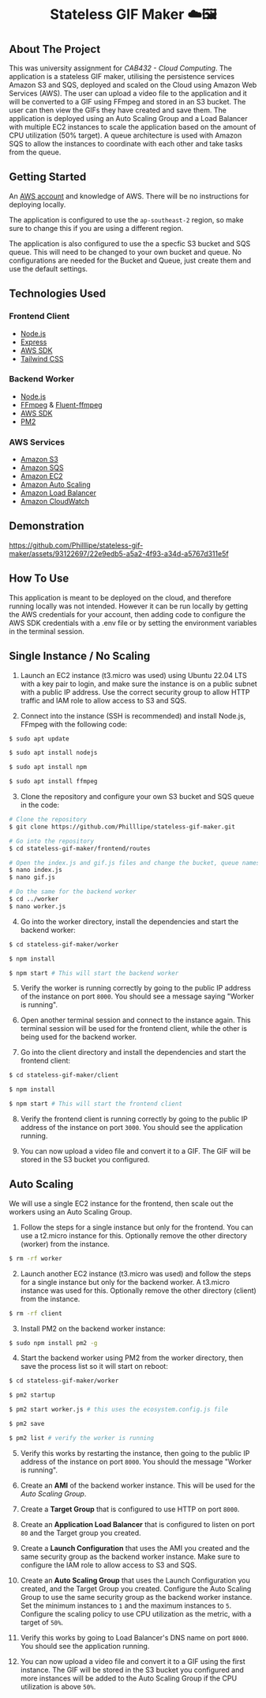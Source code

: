 <h1 align="center">Stateless GIF Maker ☁️🖼️</h1>

## About The Project

This was university assignment for _CAB432 - Cloud Computing_. The application is a stateless GIF maker, utilising the persistence services Amazon S3 and SQS, deployed and scaled on the Cloud using Amazon Web Services (AWS). The user can upload a video file to the application and it will be converted to a GIF using FFmpeg and stored in an S3 bucket. The user can then view the GIFs they have created and save them. The application is deployed using an Auto Scaling Group and a Load Balancer with multiple EC2 instances to scale the application based on the amount of CPU utilization (50% target). A queue architecture is used with Amazon SQS to allow the instances to coordinate with each other and take tasks from the queue. 

## Getting Started

An [AWS account](https://aws.amazon.com/) and knowledge of AWS. There will be no instructions for deploying locally. 

The application is configured to use the `ap-southeast-2` region, so make sure to change this if you are using a different region.

The application is also configured to use the a specfic S3 bucket and SQS queue. This will need to be changed to your own bucket and queue. No configurations are needed for the Bucket and Queue, just create them and use the default settings.

## Technologies Used

### Frontend Client

- [Node.js](https://nodejs.org)
- [Express](https://expressjs.com/)
- [AWS SDK](https://aws.amazon.com/sdk-for-node-js/)
- [Tailwind CSS](https://tailwindcss.com/)
  
### Backend Worker

- [Node.js](https://nodejs.org)
- [FFmpeg](https://ffmpeg.org/) & [Fluent-ffmpeg](https://www.npmjs.com/package/fluent-ffmpeg)
- [AWS SDK](https://aws.amazon.com/sdk-for-node-js/)
- [PM2](https://pm2.keymetrics.io/)

### AWS Services

- [Amazon S3](https://aws.amazon.com/s3/)
- [Amazon SQS](https://aws.amazon.com/sqs/)
- [Amazon EC2](https://aws.amazon.com/ec2/)
- [Amazon Auto Scaling](https://aws.amazon.com/autoscaling/)
- [Amazon Load Balancer](https://aws.amazon.com/elasticloadbalancing/)
- [Amazon CloudWatch](https://aws.amazon.com/cloudwatch/)

## Demonstration
https://github.com/Philllipe/stateless-gif-maker/assets/93122697/22e9edb5-a5a2-4f93-a34d-a5767d311e5f

## How To Use
This application is meant to be deployed on the cloud, and therefore running locally was not intended. However it can be run locally by getting the AWS credentials for your account, then adding code to configure the AWS SDK credentials with a .env file or by setting the environment variables in the terminal session.

## Single Instance / No Scaling

1. Launch an EC2 instance (t3.micro was used) using Ubuntu 22.04 LTS with a key pair to login, and make sure the instance is on a public subnet with a public IP address. Use the correct security group to allow HTTP traffic and IAM role to allow access to S3 and SQS.
   
2. Connect into the instance (SSH is recommended) and install Node.js, FFmpeg with the following code:

```sh
$ sudo apt update

$ sudo apt install nodejs

$ sudo apt install npm

$ sudo apt install ffmpeg
```

3. Clone the repository and configure your own S3 bucket and SQS queue in the code:

```sh
# Clone the repository
$ git clone https://github.com/Philllipe/stateless-gif-maker.git

# Go into the repository
$ cd stateless-gif-maker/frontend/routes

# Open the index.js and gif.js files and change the bucket, queue names, and regions to your own
$ nano index.js 
$ nano gif.js

# Do the same for the backend worker
$ cd ../worker
$ nano worker.js
```

4. Go into the worker directory, install the dependencies and start the backend worker:

```sh
$ cd stateless-gif-maker/worker

$ npm install

$ npm start # This will start the backend worker
```

5. Verify the worker is running correctly by going to the public IP address of the instance on port `8000`. You should see a message saying "Worker is running".
   
6. Open another terminal session and connect to the instance again. This terminal session will be used for the frontend client, while the other is being used for the backend worker.
   
7. Go into the client directory and install the dependencies and start the frontend client:

```sh
$ cd stateless-gif-maker/client

$ npm install

$ npm start # This will start the frontend client
```

8. Verify the frontend client is running correctly by going to the public IP address of the instance on port `3000`. You should see the application running.

9. You can now upload a video file and convert it to a GIF. The GIF will be stored in the S3 bucket you configured.

## Auto Scaling

We will use a single EC2 instance for the frontend, then scale out the workers using an Auto Scaling Group.

1. Follow the steps for a single instance but only for the frontend. You can use a t2.micro instance for this. Optionally remove the other directory (worker) from the instance.

```sh
$ rm -rf worker
```

2. Launch another EC2 instance (t3.micro was used) and follow the steps for a single instance but only for the backend worker. A t3.micro instance was used for this. Optionally remove the other directory (client) from the instance.

```sh
$ rm -rf client
```

3. Install PM2 on the backend worker instance:

```sh
$ sudo npm install pm2 -g
```

4. Start the backend worker using PM2 from the worker directory, then save the process list so it will start on reboot:

```sh
$ cd stateless-gif-maker/worker

$ pm2 startup 

$ pm2 start worker.js # this uses the ecosystem.config.js file

$ pm2 save

$ pm2 list # verify the worker is running
```

5. Verify this works by restarting the instance, then going to the public IP address of the instance on port `8000`. You should the message "Worker is running".

6. Create an **AMI** of the backend worker instance. This will be used for the _Auto Scaling Group_.

7. Create a **Target Group** that is configured to use HTTP on port `8000`.

8. Create an **Application Load Balancer** that is configured to listen on port `80` and the Target group you created.

9. Create a **Launch Configuration** that uses the AMI you created and the same security group as the backend worker instance. Make sure to configure the IAM role to allow access to S3 and SQS.

10. Create an **Auto Scaling Group** that uses the Launch Configuration you created, and the Target Group you created. Configure the Auto Scaling Group to use the same security group as the backend worker instance. Set the minimum instances to `1` and the maximum instances to `5`. Configure the scaling policy to use CPU utilization as the metric, with a target of `50%`.

11. Verify this works by going to Load Balancer's DNS name on port `8000`. You should see the application running.

12. You can now upload a video file and convert it to a GIF using the first instance. The GIF will be stored in the S3 bucket you configured and more instances will be added to the Auto Scaling Group if the CPU utilization is above `50%`.




